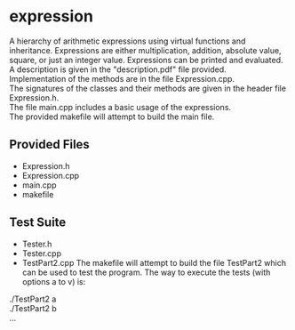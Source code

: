 # expression
A hierarchy of arithmetic expressions using virtual functions and inheritance. Expressions are either multiplication, addition, absolute value, square, or just an integer value. Expressions can be printed and evaluated. A description is given in the "description.pdf" file provided.   
Implementation of the methods are in the file Expression.cpp.   
The signatures of the classes and their methods are given in the header file Expression.h.   
The file main.cpp includes a basic usage of the expressions.   
The provided makefile will attempt to build the main file.   

## Provided Files  

* Expression.h
* Expression.cpp
* main.cpp
* makefile

## Test Suite

* Tester.h
* Tester.cpp
* TestPart2.cpp
The makefile will attempt to build the file TestPart2 which can be used to test the program. The way to execute the tests (with options a to v) is:   

./TestPart2 a   
./TestPart2 b   
...   

